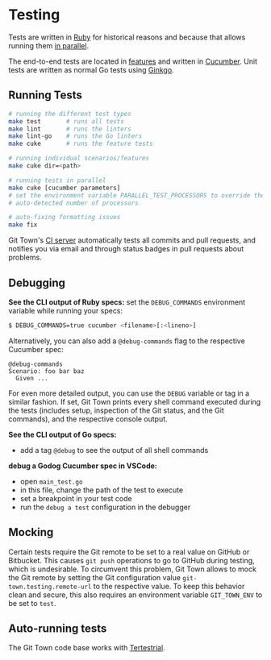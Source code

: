 # Testing

Tests are written in [Ruby](https://www.ruby-lang.org) for historical reasons
and because that allows running them
[in parallel](https://github.com/grosser/parallel_tests).

The end-to-end tests are located in [features](../../features) and written in
[Cucumber](https://github.com/cucumber/cucumber-ruby). Unit tests are written as
normal Go tests using [Ginkgo](https://github.com/onsi/ginkgo).

## Running Tests

```bash
# running the different test types
make test       # runs all tests
make lint       # runs the linters
make lint-go    # runs the Go linters
make cuke       # runs the feature tests

# running individual scenarios/features
make cuke dir=<path>

# running tests in parallel
make cuke [cucumber parameters]
# set the environment variable PARALLEL_TEST_PROCESSORS to override the
# auto-detected number of processors

# auto-fixing formatting issues
make fix
```

Git Town's [CI server](https://circleci.com/gh/Originate/git-town) automatically
tests all commits and pull requests, and notifies you via email and through
status badges in pull requests about problems.

## Debugging

**See the CLI output of Ruby specs:** set the `DEBUG_COMMANDS` environment
variable while running your specs:

```bash
$ DEBUG_COMMANDS=true cucumber <filename>[:<lineno>]
```

Alternatively, you can also add a `@debug-commands` flag to the respective
Cucumber spec:

```cucumber
@debug-commands
Scenario: foo bar baz
  Given ...
```

For even more detailed output, you can use the `DEBUG` variable or tag in a
similar fashion. If set, Git Town prints every shell command executed during the
tests (includes setup, inspection of the Git status, and the Git commands), and
the respective console output.

**See the CLI output of Go specs:**

- add a tag `@debug` to see the output of all shell commands

**debug a Godog Cucumber spec in VSCode:**

- open `main_test.go`
- in this file, change the path of the test to execute
- set a breakpoint in your test code
- run the `debug a test` configuration in the debugger

## Mocking

Certain tests require the Git remote to be set to a real value on GitHub or
Bitbucket. This causes `git push` operations to go to GitHub during testing,
which is undesirable. To circumvent this problem, Git Town allows to mock the
Git remote by setting the Git configuration value `git-town.testing.remote-url`
to the respective value. To keep this behavior clean and secure, this also
requires an environment variable `GIT_TOWN_ENV` to be set to `test`.

## Auto-running tests

The Git Town code base works with
[Tertestrial](https://github.com/Originate/tertestrial-server).
